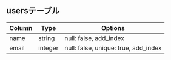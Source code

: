 ## usersテーブル

|Column|Type|Options|
|------|----|-------|
|name|string|null: false, add_index|
|email|integer|null: false, unique: true, add_index|
